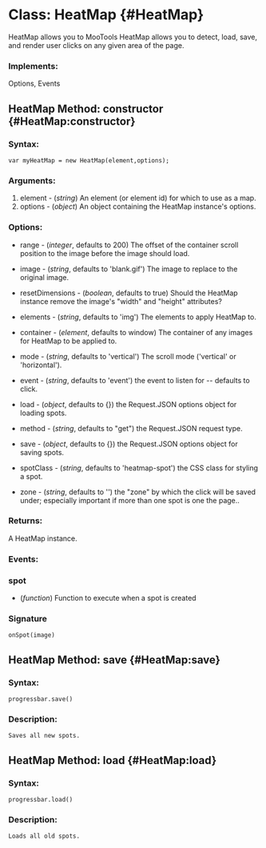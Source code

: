 Class: HeatMap {#HeatMap}
=====================================

HeatMap allows you to MooTools HeatMap allows you to detect, load, save, and render user clicks on any given area of the page.

### Implements:

Options, Events

HeatMap Method: constructor {#HeatMap:constructor}
---------------------------------------------------------------


### Syntax:

	var myHeatMap = new HeatMap(element,options);

### Arguments:

1. element - (*string*)  An element (or element id) for which to use as a map.
2. options - (*object*)  An object containing the HeatMap instance's options.

### Options:

* range - (*integer*, defaults to 200)  The offset of the container scroll position to the image before the image should load.
* image - (*string*, defaults to 'blank.gif')  The image to replace to the original image.
* resetDimensions - (*boolean*, defaults to true)  Should the HeatMap instance remove the image's "width" and "height" attributes?
* elements - (*string*, defaults to 'img')  The elements to apply HeatMap to.
* container - (*element*, defaults to window)  The container of any images for HeatMap to be applied to.
* mode - (*string*, defaults to 'vertical')  The scroll mode ('vertical' or 'horizontal').

* event - (*string*, defaults to 'event') </em> the event to listen for -- defaults to click.
* load - (*object*, defaults to {})</em> the Request.JSON options object for loading spots.
* method - (*string*, defaults to "get")</em> the Request.JSON request type.
* save - (*object*, defaults to {}) </em> the Request.JSON options object for saving spots.
* spotClass - (*string*, defaults to 'heatmap-spot')</em> the CSS class for styling a spot.
* zone - (*string*, defaults to '') </em>the "zone" by which the click will be saved under; especially important if more than one spot is one the page..

### Returns:

A HeatMap instance.


### Events:

### spot

* (*function*) Function to execute when a spot is created

### Signature

	onSpot(image)
	
	
HeatMap Method: save {#HeatMap:save}
-----------------------------------------------------

### Syntax:

	progressbar.save()

### Description:
	
	Saves all new spots.


HeatMap Method: load {#HeatMap:load}
-----------------------------------------------------

### Syntax:

	progressbar.load()

### Description:

	Loads all old spots.